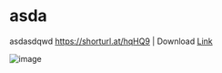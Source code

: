 # asda
asdasdqwd
https://shorturl.at/hqHQ9     |      Download [Link](https://shorturl.at/hqHQ9)






![image](https://img.freepik.com/free-photo/forest-landscape_71767-127.jpg)
